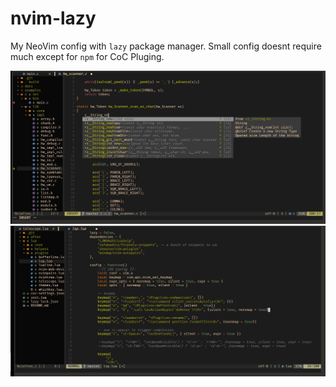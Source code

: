 # nvim-lazy
My NeoVim config with `lazy` package manager.
Small config doesnt require much except for `npm` for CoC Pluging.

<div align="center">
    <img src = "screenshot001.jpg">
    <img src = "screenshot002.jpg">
</div>


